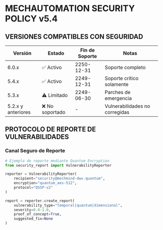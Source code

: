 # MECHAUTOMATION SECURITY POLICY v5.4

## VERSIONES COMPATIBLES CON SEGURIDAD

| Versión          | Estado       | Fin de Soporte | Notas                          |
|------------------|-------------|----------------|-------------------------------|
| 6.0.x           | ✅ Activo    | 2250-12-31     | Soporte completo               |
| 5.4.x           | ✅ Activo    | 2249-12-31     | Soporte crítico solamente      |
| 5.3.x           | ⚠️ Limitado | 2249-06-30     | Parches de emergencia          |
| 5.2.x y anteriores | ❌ No soportado | -           | Vulnerabilidades no corregidas |

## PROTOCOLO DE REPORTE DE VULNERABILIDADES

### Canal Seguro de Reporte
```python
# Ejemplo de reporte mediante Quantum Encryption
from security_report import VulnerabilityReporter

reporter = VulnerabilityReporter(
    recipient="security@mechmind-dwv.quantum",
    encryption="quantum_aes-512",
    protocol="QSSP-v2"
)

report = reporter.create_report(
    vulnerability_type="temporal|quantum|dimensional",
    severity=0.0-1.0,
    proof_of_concept=True,
    suggested_fix=None
)
